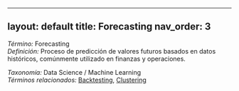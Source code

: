 
---
layout: default
title: Forecasting
nav_order: 3
---

*Término:* Forecasting  
*Definición:* Proceso de predicción de valores futuros basados en datos históricos, comúnmente utilizado en finanzas y operaciones.

*Taxonomía:* Data Science / Machine Learning  
*Términos relacionados:* [Backtesting](https://maleniski.github.io/diccionario-angl-tec-mx/docs/alfabeticamente/B/backtesting/), [Clustering](https://maleniski.github.io/diccionario-angl-tec-mx/docs/alfabeticamente/C/clustering/)
